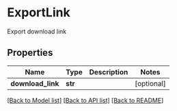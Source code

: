 # ExportLink

Export download link
## Properties
Name | Type | Description | Notes
------------ | ------------- | ------------- | -------------
**download_link** | **str** |  | [optional] 

[[Back to Model list]](../README#documentation-for-models) [[Back to API list]](../README#documentation-for-api-endpoints) [[Back to README]](../README)


